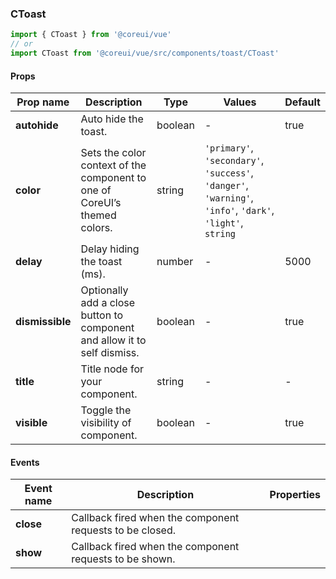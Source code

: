### CToast

```jsx
import { CToast } from '@coreui/vue'
// or
import CToast from '@coreui/vue/src/components/toast/CToast'
```

#### Props

| Prop name       | Description                                                               | Type    | Values                                                                                                    | Default |
| --------------- | ------------------------------------------------------------------------- | ------- | --------------------------------------------------------------------------------------------------------- | ------- |
| **autohide**    | Auto hide the toast.                                                      | boolean | -                                                                                                         | true    |
| **color**       | Sets the color context of the component to one of CoreUI’s themed colors. | string  | `'primary'`, `'secondary'`, `'success'`, `'danger'`, `'warning'`, `'info'`, `'dark'`, `'light'`, `string` |         |
| **delay**       | Delay hiding the toast (ms).                                              | number  | -                                                                                                         | 5000    |
| **dismissible** | Optionally add a close button to component and allow it to self dismiss.  | boolean | -                                                                                                         | true    |
| **title**       | Title node for your component.                                            | string  | -                                                                                                         | -       |
| **visible**     | Toggle the visibility of component.                                       | boolean | -                                                                                                         | true    |

#### Events

| Event name | Description                                              | Properties |
| ---------- | -------------------------------------------------------- | ---------- |
| **close**  | Callback fired when the component requests to be closed. |
| **show**   | Callback fired when the component requests to be shown.  |
